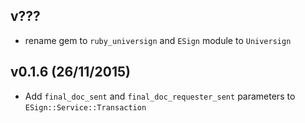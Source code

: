 v???
-------------------------

- rename gem to `ruby_universign` and `ESign` module to `Universign`

v0.1.6 (26/11/2015)
-------------------------

- Add `final_doc_sent` and `final_doc_requester_sent` parameters to `ESign::Service::Transaction`
